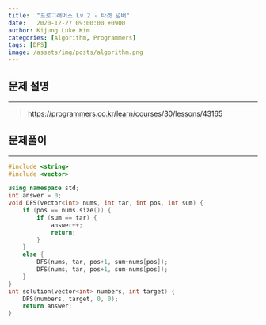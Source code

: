 ```yaml
---
title:  "프로그래머스 Lv.2 - 타겟 넘버"
date:   2020-12-27 09:00:00 +0900
author: Kijung Luke Kim
categories: [Algorithm, Programmers]
tags: [DFS]
image: /assets/img/posts/algorithm.png
---
```


## 문제 설명
---

> https://programmers.co.kr/learn/courses/30/lessons/43165

## 문제풀이
---

```cpp
#include <string>
#include <vector>

using namespace std;
int answer = 0;
void DFS(vector<int> nums, int tar, int pos, int sum) {
    if (pos == nums.size()) {
        if (sum == tar) {
            answer++;
            return;
        }
    }
    else {
        DFS(nums, tar, pos+1, sum+nums[pos]);
        DFS(nums, tar, pos+1, sum-nums[pos]);
    }
}
int solution(vector<int> numbers, int target) {
    DFS(numbers, target, 0, 0);
    return answer;
}
```
